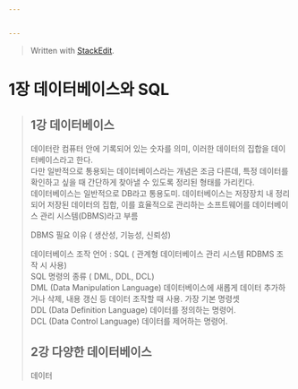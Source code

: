 ```yaml
---


---
```


<blockquote>
<p>Written with <a href="https://stackedit.io/">StackEdit</a>.</p>
</blockquote>
<h1 id="장-데이터베이스와-sql">1장 데이터베이스와 SQL</h1>
<blockquote>
<h2 id="강-데이터베이스">1강 데이터베이스</h2>
<p>데이터란 컴퓨터 안에 기록되어 있는 숫자를 의미, 이러한 데이터의 집합을 데이터베이스라고 한다.<br>
다만 일반적으로 통용되는 데이터베이스라는 개념은 조금 다른데, 특정 데이터를 확인하고 싶을 때 간단하게 찾아낼 수 있도록 정리된 형태를 가리킨다.<br>
데이터베이스는 일반적으로 DB라고 통용도미. 데이터베이스는 저장장치 내 정리되어 저장된 데이터의 집합, 이를 효율적으로 관리하는 소프트웨어를 데이터베이스 관리 시스템(DBMS)라고 부름</p>
<p>DBMS 필요 이유 ( 생산성, 기능성, 신뢰성)</p>
<p>데이터베이스 조작 언어 : SQL ( 관계형 데이터베이스 관리 시스템 RDBMS 조작 시 사용)<br>
SQL 명령의 종류 ( DML, DDL, DCL)<br>
DML (Data Manipulation Language) 데이터베이스에 새롭게 데이터 추가하거나 삭제, 내용 갱신 등 데이터 조작할 때 사용. 가장 기본 명령셋<br>
DDL (Data Definition Language) 데이터를 정의하는 명령어.<br>
DCL (Data Control Language) 데이터를 제어하는 명령어.</p>
<h2 id="강-다양한-데이터베이스">2강 다양한 데이터베이스</h2>
<p>데이터</p>
</blockquote>

